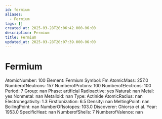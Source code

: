 ```yaml
---
id: fermium
aliases:
  - Fermium
tags: []
created_at: 2025-03-28T20:06:42.000-06:00
description: Fermium
title: Fermium
updated_at: 2025-03-28T20:07:39.000-06:00
---
```


# Fermium
AtomicNumber: 100
Element: Fermium
Symbol: Fm
AtomicMass: 257.0
NumberofNeutrons: 157
NumberofProtons: 100
NumberofElectrons: 100
Period: 7
Group: nan
Phase: artificial
Radioactive: yes
Natural: nan
Metal: yes
Nonmetal: nan
Metalloid: nan
Type: Actinide
AtomicRadius: nan
Electronegativity: 1.3
FirstIonization: 6.5
Density: nan
MeltingPoint: nan
BoilingPoint: nan
NumberOfIsotopes: 103.0
Discoverer: Ghiorso et al.
Year: 1953.0
SpecificHeat: nan
NumberofShells: 7
NumberofValence: nan
